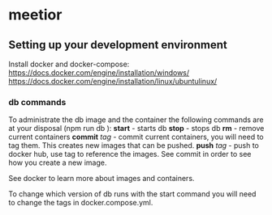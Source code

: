 # meetior
## Setting up your development environment

Install docker and docker-compose:
https://docs.docker.com/engine/installation/windows/
https://docs.docker.com/engine/installation/linux/ubuntulinux/

### db commands
To administrate the db image and the container the following commands
are at your disposal (npm run db <command>):
**start** - starts db
**stop** - stops db
**rm** - remove current containers
**commit** _tag_ - commit current containers, you will need to tag them. This
creates new images that can be pushed.
**push** _tag_ - push to docker hub, use tag to reference the images. See
commit in order to see how you create a new image.

See docker to learn more about images and containers.

To change which version of db runs with the start command you will need to change the
tags in docker.compose.yml.

